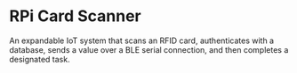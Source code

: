 # RPi Card Scanner
An expandable IoT system that scans an RFID card, authenticates with a database, sends a value over a BLE serial connection, and then completes a designated task.
